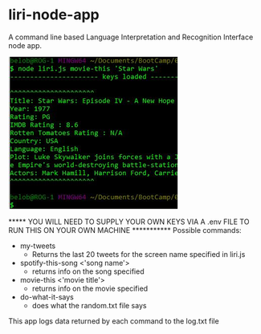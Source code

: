 # liri-node-app
A command line based Language Interpretation and Recognition Interface node app.

<img src='node-liri.JPG'>

***** YOU WILL NEED TO SUPPLY YOUR OWN KEYS VIA A .env FILE TO RUN THIS ON YOUR OWN MACHINE ***********
Possible commands:
* my-tweets
	 * Returns the last 20 tweets for the screen name specified in liri.js
* spotify-this-song <'song name'>
	* returns info on the song specified
* movie-this <'movie title'>
	* returns info on the movie specified
* do-what-it-says
	* does what the random.txt file says

This app logs data returned by each command to the log.txt file


